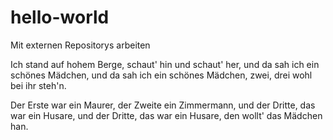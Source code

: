 # hello-world
Mit externen Repositorys arbeiten

Ich stand auf hohem Berge,
schaut' hin und schaut' her,
und da sah ich ein schönes Mädchen,
und da sah ich ein schönes Mädchen,
zwei, drei wohl bei ihr steh'n.

Der Erste war ein Maurer,
der Zweite ein Zimmermann,
und der Dritte, das war ein Husare,
und der Dritte, das war ein Husare,
den wollt' das Mädchen han.

